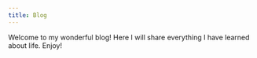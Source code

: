 ```yaml
---
title: Blog
---
```

Welcome to my wonderful blog! Here I will share everything I have learned about life. Enjoy!